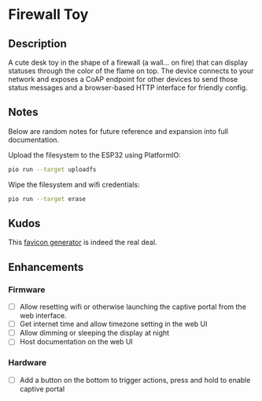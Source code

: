 # Firewall Toy

## Description

A cute desk toy in the shape of a firewall (a wall... on fire) that can display statuses through the color of the flame on top. The device connects to your network and exposes a CoAP endpoint for other devices to send those status messages and a browser-based HTTP interface for friendly config.


## Notes

Below are random notes for future reference and expansion into full documentation.

Upload the filesystem to the ESP32 using PlatformIO:

```bash
pio run --target uploadfs
```

Wipe the filesystem and wifi credentials:

```bash
pio run --target erase
```


## Kudos

This [favicon generator](https://realfavicongenerator.net) is indeed the real deal.


## Enhancements

### Firmware

- [ ] Allow resetting wifi or otherwise launching the captive portal from the web interface.
- [ ] Get internet time and allow timezone setting in the web UI
- [ ] Allow dimming or sleeping the display at night
- [ ] Host documentation on the web UI

### Hardware

- [ ] Add a button on the bottom to trigger actions, press and hold to enable captive portal
